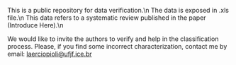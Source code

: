 
This is a public repository for data verification.\n
The data is exposed in .xls file.\n
This data refers to a systematic review published in the paper (Introduce Here).\n

We would like to invite the authors to verify and help in the classification process.
Please, if you find some incorrect characterization, contact me by email: laerciopioli@ufjf.ice.br
